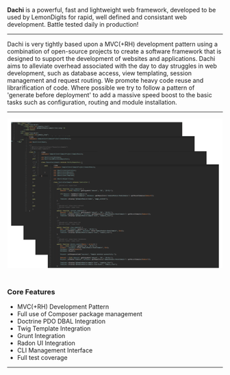 <p class="lead">
	<strong>Dachi</strong> is a powerful, fast and lightweight web framework, developed to be used by LemonDigits for rapid, well defined and consistant web development. Battle tested daily in production!
</p>

<hr/>

<p>
Dachi is very tightly based upon a MVC(+RH) development pattern using a combination of open-source projects to create a software framework that is designed to support the development of websites and applications. Dachi aims to alleviate overhead associated with the day to day struggles in web development, such as database access, view templating, session management and request routing. We promote heavy code reuse and librarification of code. Where possible we try to follow a pattern of 'generate before deployment' to add a massive speed boost to the basic tasks such as configuration, routing and module installation.
</p>

<hr />
<img src="img/app-thumbs.png" alt="alt text" class="img-responsive pull-right"  style="margin-bottom:20px;">

<h3>Core Features</h3>

* MVC(+RH) Development Pattern
* Full use of Composer package management
* Doctrine PDO DBAL Integration
* Twig Template Integration
* Grunt Integration
* Radon UI Integration
* CLI Management Interface
* Full test coverage

<div class="clear"></div>
<hr/>